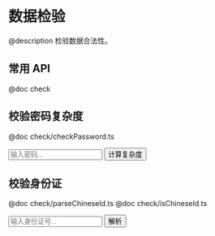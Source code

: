 数据检验
========================================================
@description 检验数据合法性。

常用 API
--------------------------------------------------------
@doc check

校验密码复杂度
--------------------------------------------------------
@doc check/checkPassword.ts

<input type="text" id="checkPassword_value" placeholder="输入密码..." />
<input type="button" value="计算复杂度" onclick="document.getElementById('checkPassword_result').innerHTML = checkPassword(document.getElementById('checkPassword_value').value || (document.getElementById('checkPassword_value').value = '123456'))" />
<span id="checkPassword_result"></span>

校验身份证
--------------------------------------------------------
@doc check/parseChineseId.ts
@doc check/isChineseId.ts

<input type="text" id="parseChineseId_value" placeholder="输入身份证号..." />
<input type="button" value="解析" onclick="var idInfo = parseChineseId(document.getElementById('parseChineseId_value').value || (document.getElementById('parseChineseId_value').value = '152500198909267865')); document.getElementById('parseChineseId_result').innerHTML = '<br>合法：' + idInfo.valid + '<br>性别：' + idInfo.sex + '<br>省份：' + (idInfo.province || '') + '<br>生日： ' + idInfo.birthday.toLocaleString();" />
<span id="parseChineseId_result"></span>
